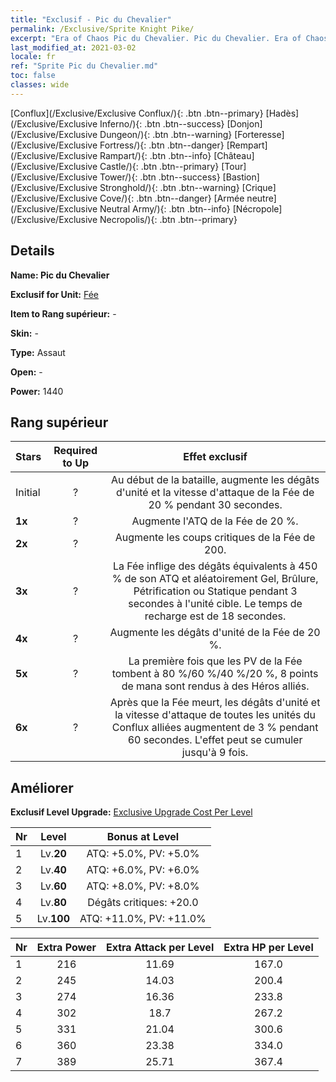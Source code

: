 ```yaml
---
title: "Exclusif - Pic du Chevalier"
permalink: /Exclusive/Sprite Knight Pike/
excerpt: "Era of Chaos Pic du Chevalier. Pic du Chevalier. Era of Chaos Exclusif Pic du Chevalier. Fée Exclusif."
last_modified_at: 2021-03-02
locale: fr
ref: "Sprite Pic du Chevalier.md"
toc: false
classes: wide
---
```

 [Conflux](/Exclusive/Exclusive Conflux/){: .btn .btn--primary} [Hadès](/Exclusive/Exclusive Inferno/){: .btn .btn--success} [Donjon](/Exclusive/Exclusive Dungeon/){: .btn .btn--warning} [Forteresse](/Exclusive/Exclusive Fortress/){: .btn .btn--danger} [Rempart](/Exclusive/Exclusive Rampart/){: .btn .btn--info} [Château](/Exclusive/Exclusive Castle/){: .btn .btn--primary} [Tour](/Exclusive/Exclusive Tower/){: .btn .btn--success} [Bastion](/Exclusive/Exclusive Stronghold/){: .btn .btn--warning} [Crique](/Exclusive/Exclusive Cove/){: .btn .btn--danger} [Armée neutre](/Exclusive/Exclusive Neutral Army/){: .btn .btn--info} [Nécropole](/Exclusive/Exclusive Necropolis/){: .btn .btn--primary} 

## Details
 **Name: Pic du Chevalier** 

 **Exclusif for Unit:** [Fée](/units/Sprite/) 

 **Item to Rang supérieur:** -

 **Skin:** -

 **Type:** Assaut

 **Open:** -

 **Power:** 1440

## Rang supérieur

  |     Stars    |  Required to Up | Effet exclusif |
  |:-------------|:---------------:|:---------------:|
  |  Initial  | ? | Au début de la bataille, augmente les dégâts d'unité et la vitesse d'attaque de la Fée de 20 % pendant 30 secondes. |
  | **1x** <i class="fas fa-star"/> | ? | Augmente l'ATQ de la Fée de 20 %. |
  | **2x** <i class="fas fa-star"/> | ? | Augmente les coups critiques de la Fée de 200. |
  | **3x** <i class="fas fa-star"/> | ? | La Fée inflige des dégâts équivalents à 450 % de son ATQ et aléatoirement Gel, Brûlure, Pétrification ou Statique pendant 3 secondes à l'unité cible. Le temps de recharge est de 18 secondes. |
  | **4x** <i class="fas fa-star"/> | ? | Augmente les dégâts d'unité de la Fée de 20 %. |
  | **5x** <i class="fas fa-star"/> | ? | La première fois que les PV de la Fée tombent à 80 %/60 %/40 %/20 %, 8 points de mana sont rendus à des Héros alliés. |
  | **6x** <i class="fas fa-star"/> | ? | Après que la Fée meurt, les dégâts d'unité et la vitesse d'attaque de toutes les unités du Conflux alliées augmentent de 3 % pendant 60 secondes. L'effet peut se cumuler jusqu'à 9 fois. |


## Améliorer
 **Exclusif Level Upgrade:** [Exclusive Upgrade Cost Per Level](/Exclusive/ExclusiveUpgradeCostPerLevel/)

  |  Nr  |   Level  | Bonus at Level |
  |:-----|:--------:|:--------------:|
  | 1 | Lv.**20** | ATQ: +5.0%, PV: +5.0% |
  | 2 | Lv.**40** | ATQ: +6.0%, PV: +6.0% |
  | 3 | Lv.**60** | ATQ: +8.0%, PV: +8.0% |
  | 4 | Lv.**80** | Dégâts critiques: +20.0 |
  | 5 | Lv.**100** | ATQ: +11.0%, PV: +11.0% |


  |  Nr  |  Extra Power | Extra Attack per Level | Extra HP per Level |
  |:-----|:--------:|:--------:|:--------:|
  | 1 | 216 | 11.69 | 167.0 |
  | 2 | 245 | 14.03 | 200.4 |
  | 3 | 274 | 16.36 | 233.8 |
  | 4 | 302 | 18.7 | 267.2 |
  | 5 | 331 | 21.04 | 300.6 |
  | 6 | 360 | 23.38 | 334.0 |
  | 7 | 389 | 25.71 | 367.4 |


